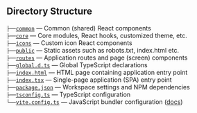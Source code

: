 ## Directory Structure

`├──`[`common`](./common) — Common (shared) React components<br>
`├──`[`core`](./core) — Core modules, React hooks, customized theme, etc.<br>
`├──`[`icons`](./icons) — Custom icon React components<br>
`├──`[`public`](./public) — Static assets such as robots.txt, index.html etc.<br>
`├──`[`routes`](./routes) — Application routes and page (screen) components<br>
`├──`[`global.d.ts`](./global.d.ts) — Global TypeScript declarations<br>
`├──`[`index.html`](./index.html) — HTML page containing application entry point<br>
`├──`[`index.tsx`](./index.tsx) — Single-page application (SPA) entry point<br>
`├──`[`package.json`](./package.json) — Workspace settings and NPM dependencies<br>
`├──`[`tsconfig.ts`](./tsconfig.json) — TypeScript configuration<br>
`└──`[`vite.config.ts`](./vite.config.ts) — JavaScript bundler configuration ([docs](https://vitejs.dev/config/))<br>

